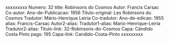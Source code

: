 xxxxxxxxx
Numero: 32
title: Robinsons do Cosmos
Autor: Francis Carsac
Co-autor: 
Ano-de-Publicacao: 1956
Titulo-original: Les Robinsons du Cosmos
Tradutor: Mário-Henrique Leiria
Co-tradutor: 
Ano-de-edicao: 1955
alias: Francis-Carsac
Autor2-alias: 
Tradutor1-alias: Mario-Henrique-Leiria
Tradutor2-alias: 
Titulo-link: 32-Robinsons-do-Cosmos
Capa: Cândido Costa Pinto
pags: 195
Capa-link: Candido-Costa-Pinto
xxxxxxxxx